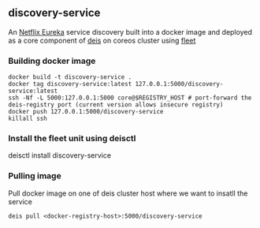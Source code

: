 ## discovery-service

An [Netflix Eureka](https://github.com/Netflix/eureka/) service discovery built into a docker image and deployed as a core component of [deis](https://github.com/deis/deis) on coreos cluster using [fleet](https://github.com/coreos/fleet)

### Building docker image

    docker build -t discovery-service .
    docker tag discovery-service:latest 127.0.0.1:5000/discovery-service:latest
    ssh -Nf -L 5000:127.0.0.1:5000 core@$REGISTRY_HOST # port-forward the deis-registry port (current version allows insecure registry)
    docker push 127.0.0.1:5000/discovery-service
    killall ssh

### Install the fleet unit using deisctl

   deisctl install discovery-service

### Pulling image
Pull docker image on one of deis cluster host where we want to insatll the service

    deis pull <docker-registry-host>:5000/discovery-service
